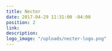 ```yaml
---
title: Necter
date: 2017-04-29 11:31:00 -04:00
position: 2
link: 
description: 
logo_image: "/uploads/necter-logo.png"
---
```


